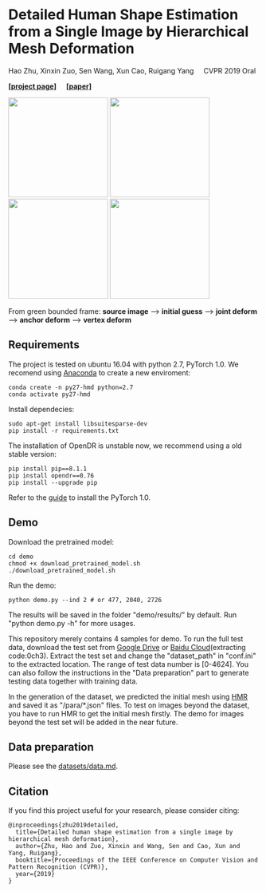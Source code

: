 # Detailed Human Shape Estimation from a Single Image by Hierarchical Mesh Deformation

Hao Zhu, Xinxin Zuo, Sen Wang, Xun Cao, Ruigang Yang &nbsp; &nbsp; CVPR 2019 Oral

**[[project page]](http://cite.nju.edu.cn/human_shape.html)** &nbsp; &nbsp; **[[paper]](http://cite.nju.edu.cn/Haozhu/Detailed%20Human%20Shape%20Estimation%20from%20a%20Single%20Image%20by%20Hierarchical%20Mesh%20Deformation.pdf)**

<img src="https://github.com/zhuhao-nju/hmd/blob/master/demo/results/2726.gif" width="200"> <img src="https://github.com/zhuhao-nju/hmd/blob/master/demo/results/0002.gif" width="200"> <img src="https://github.com/zhuhao-nju/hmd/blob/master/demo/results/0477.gif" width="200"> <img src="https://github.com/zhuhao-nju/hmd/blob/master/demo/results/2040.gif" width="200">

From green bounded frame:
**source image** --> **initial guess** --> **joint deform** -->  **anchor deform** --> **vertex deform**

## Requirements
The project is tested on ubuntu 16.04 with python 2.7, PyTorch 1.0.  We recomend using [Anaconda](https://www.anaconda.com/download/#linux) to create a new enviroment:
```
conda create -n py27-hmd python=2.7
conda activate py27-hmd
```

Install dependecies:
```
sudo apt-get install libsuitesparse-dev
pip install -r requirements.txt
```

The installation of OpenDR is unstable now, we recommend using a old stable version:
```
pip install pip==8.1.1
pip install opendr==0.76
pip install --upgrade pip
```

Refer to the [guide](https://pytorch.org/get-started/locally/) to install the PyTorch 1.0.

## Demo
Download the pretrained model:
```
cd demo
chmod +x download_pretrained_model.sh
./download_pretrained_model.sh
```
Run the demo:
```
python demo.py --ind 2 # or 477, 2040, 2726
```
The results will be saved in the folder "demo/results/" by default.  Run "python demo.py -h" for more usages.

This repository merely contains 4 samples for demo. To run the full test data, download the test set from [Google Drive](https://drive.google.com/open?id=1ifcvLFJb1t9uS9bz0CxqhaYUfXvQNHC4) or [Baidu Cloud](https://pan.baidu.com/s/1OVfM4ETgkFiUgmGpp0Cb4A)(extracting code:0ch3).  Extract the test set and change the "dataset_path" in "conf.ini" to the extracted location.  The range of test data number is [0-4624].  You can also follow the instructions in the "Data preparation" part to generate testing data together with training data.

In the generation of the dataset, we predicted the initial mesh using [HMR](https://github.com/akanazawa/hmr) and saved it as "/para/\*.json" files.  To test on images beyond the dataset, you have to run HMR to get the initial mesh firstly.  The demo for images beyond the test set will be added in the near future.

## Data preparation
Please see the [datasets/data.md](https://github.com/zhuhao-nju/hmd/blob/master/datasets/data.md).

## Citation
If you find this project useful for your research, please consider citing:
```
@inproceedings{zhu2019detailed,
  title={Detailed human shape estimation from a single image by hierarchical mesh deformation},
  author={Zhu, Hao and Zuo, Xinxin and Wang, Sen and Cao, Xun and Yang, Ruigang},
  booktitle={Proceedings of the IEEE Conference on Computer Vision and Pattern Recognition (CVPR)},
  year={2019}
}
```

